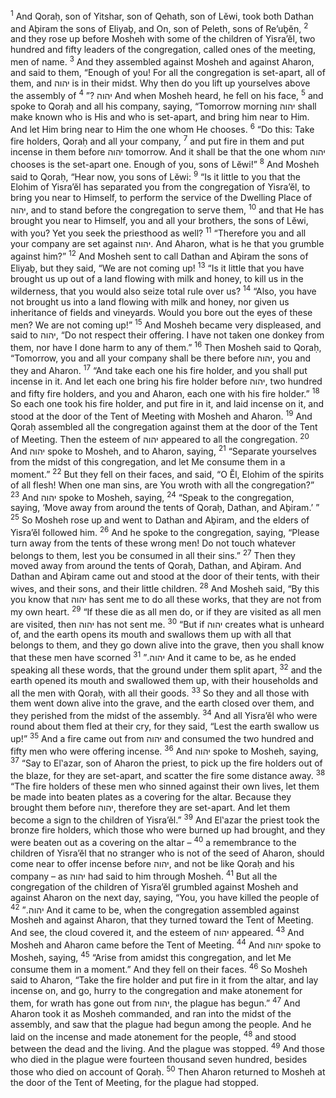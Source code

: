<sup>1</sup> And Qoraḥ, son of Yitshar, son of Qehath, son of Lĕwi, took both Dathan and Aḇiram the sons of Eliyaḇ, and On, son of Peleth, sons of Re’uḇĕn,
<sup>2</sup> and they rose up before Mosheh with some of the children of Yisra’ĕl, two hundred and fifty leaders of the congregation, called ones of the meeting, men of name.
<sup>3</sup> And they assembled against Mosheh and against Aharon, and said to them, “Enough of you! For all the congregation is set-apart, all of them, and יהוה is in their midst. Why then do you lift up yourselves above the assembly of יהוה ?”
<sup>4</sup> And when Mosheh heard, he fell on his face,
<sup>5</sup> and spoke to Qoraḥ and all his company, saying, “Tomorrow morning יהוה shall make known who is His and who is set-apart, and bring him near to Him. And let Him bring near to Him the one whom He chooses.
<sup>6</sup> “Do this: Take fire holders, Qoraḥ and all your company,
<sup>7</sup> and put fire in them and put incense in them before יהוה tomorrow. And it shall be that the one whom יהוה chooses is the set-apart one. Enough of you, sons of Lĕwi!”
<sup>8</sup> And Mosheh said to Qoraḥ, “Hear now, you sons of Lĕwi:
<sup>9</sup> “Is it little to you that the Elohim of Yisra’ĕl has separated you from the congregation of Yisra’ĕl, to bring you near to Himself, to perform the service of the Dwelling Place of יהוה, and to stand before the congregation to serve them,
<sup>10</sup> and that He has brought you near to Himself, you and all your brothers, the sons of Lĕwi, with you? Yet you seek the priesthood as well?
<sup>11</sup> “Therefore you and all your company are set against יהוה. And Aharon, what is he that you grumble against him?”
<sup>12</sup> And Mosheh sent to call Dathan and Aḇiram the sons of Eliyaḇ, but they said, “We are not coming up!
<sup>13</sup> “Is it little that you have brought us up out of a land flowing with milk and honey, to kill us in the wilderness, that you would also seize total rule over us?
<sup>14</sup> “Also, you have not brought us into a land flowing with milk and honey, nor given us inheritance of fields and vineyards. Would you bore out the eyes of these men? We are not coming up!”
<sup>15</sup> And Mosheh became very displeased, and said to יהוה, “Do not respect their offering. I have not taken one donkey from them, nor have I done harm to any of them.”
<sup>16</sup> Then Mosheh said to Qoraḥ, “Tomorrow, you and all your company shall be there before יהוה, you and they and Aharon.
<sup>17</sup> “And take each one his fire holder, and you shall put incense in it. And let each one bring his fire holder before יהוה, two hundred and fifty fire holders, and you and Aharon, each one with his fire holder.”
<sup>18</sup> So each one took his fire holder, and put fire in it, and laid incense on it, and stood at the door of the Tent of Meeting with Mosheh and Aharon.
<sup>19</sup> And Qoraḥ assembled all the congregation against them at the door of the Tent of Meeting. Then the esteem of יהוה appeared to all the congregation.
<sup>20</sup> And יהוה spoke to Mosheh, and to Aharon, saying,
<sup>21</sup> “Separate yourselves from the midst of this congregation, and let Me consume them in a moment.”
<sup>22</sup> But they fell on their faces, and said, “O Ĕl, Elohim of the spirits of all flesh! When one man sins, are You wroth with all the congregation?”
<sup>23</sup> And יהוה spoke to Mosheh, saying,
<sup>24</sup> “Speak to the congregation, saying, ‘Move away from around the tents of Qoraḥ, Dathan, and Aḇiram.’ ”
<sup>25</sup> So Mosheh rose up and went to Dathan and Aḇiram, and the elders of Yisra’ĕl followed him.
<sup>26</sup> And he spoke to the congregation, saying, “Please turn away from the tents of these wrong men! Do not touch whatever belongs to them, lest you be consumed in all their sins.”
<sup>27</sup> Then they moved away from around the tents of Qoraḥ, Dathan, and Aḇiram. And Dathan and Aḇiram came out and stood at the door of their tents, with their wives, and their sons, and their little children.
<sup>28</sup> And Mosheh said, “By this you know that יהוה has sent me to do all these works, that they are not from my own heart.
<sup>29</sup> “If these die as all men do, or if they are visited as all men are visited, then יהוה has not sent me.
<sup>30</sup> “But if יהוה creates what is unheard of, and the earth opens its mouth and swallows them up with all that belongs to them, and they go down alive into the grave, then you shall know that these men have scorned יהוה.”
<sup>31</sup> And it came to be, as he ended speaking all these words, that the ground under them split apart,
<sup>32</sup> and the earth opened its mouth and swallowed them up, with their households and all the men with Qoraḥ, with all their goods.
<sup>33</sup> So they and all those with them went down alive into the grave, and the earth closed over them, and they perished from the midst of the assembly.
<sup>34</sup> And all Yisra’ĕl who were round about them fled at their cry, for they said, “Lest the earth swallow us up!”
<sup>35</sup> And a fire came out from יהוה and consumed the two hundred and fifty men who were offering incense.
<sup>36</sup> And יהוה spoke to Mosheh, saying,
<sup>37</sup> “Say to El‛azar, son of Aharon the priest, to pick up the fire holders out of the blaze, for they are set-apart, and scatter the fire some distance away.
<sup>38</sup> “The fire holders of these men who sinned against their own lives, let them be made into beaten plates as a covering for the altar. Because they brought them before יהוה, therefore they are set-apart. And let them become a sign to the children of Yisra’ĕl.”
<sup>39</sup> And El‛azar the priest took the bronze fire holders, which those who were burned up had brought, and they were beaten out as a covering on the altar –
<sup>40</sup> a remembrance to the children of Yisra’ĕl that no stranger who is not of the seed of Aharon, should come near to offer incense before יהוה, and not be like Qoraḥ and his company – as יהוה had said to him through Mosheh.
<sup>41</sup> But all the congregation of the children of Yisra’ĕl grumbled against Mosheh and against Aharon on the next day, saying, “You, you have killed the people of יהוה.”
<sup>42</sup> And it came to be, when the congregation assembled against Mosheh and against Aharon, that they turned toward the Tent of Meeting. And see, the cloud covered it, and the esteem of יהוה appeared.
<sup>43</sup> And Mosheh and Aharon came before the Tent of Meeting.
<sup>44</sup> And יהוה spoke to Mosheh, saying,
<sup>45</sup> “Arise from amidst this congregation, and let Me consume them in a moment.” And they fell on their faces.
<sup>46</sup> So Mosheh said to Aharon, “Take the fire holder and put fire in it from the altar, and lay incense on, and go, hurry to the congregation and make atonement for them, for wrath has gone out from יהוה, the plague has begun.”
<sup>47</sup> And Aharon took it as Mosheh commanded, and ran into the midst of the assembly, and saw that the plague had begun among the people. And he laid on the incense and made atonement for the people,
<sup>48</sup> and stood between the dead and the living. And the plague was stopped.
<sup>49</sup> And those who died in the plague were fourteen thousand seven hundred, besides those who died on account of Qoraḥ.
<sup>50</sup> Then Aharon returned to Mosheh at the door of the Tent of Meeting, for the plague had stopped.
